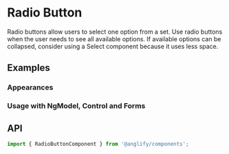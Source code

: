 # Radio Button

<app-references
issues="https://github.com/valentingavran/anglify/labels/component%3A%20Radio%20Button"
material-design="https://material.io/components/radio-buttons"
w3c="https://www.w3.org/WAI/ARIA/apg/patterns/radiobutton/"/>

Radio buttons allow users to select one option from a set. Use radio buttons when the user needs to see all available options. If
available options can be collapsed, consider using a Select component because it uses less space.

## Examples

### Appearances

<app-code-example component="radio-button" example="appearances"></app-code-example>

### Usage with NgModel, Control and Forms

<app-code-example component="radio-button" example="forms"></app-code-example>

## API

```typescript
import { RadioButtonComponent } from '@anglify/components';
```

<app-inputs-table components="RadioButtonComponent"></app-inputs-table>

<app-styling-table component="radio-button"></app-styling-table>
